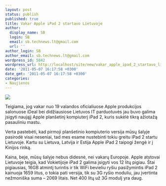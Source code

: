 ```yaml
---
layout: post
status: publish
published: true
title: Vakar Apple iPad 2 startavo Lietuvoje
author:
  display_name: SB
  login: SB
  email: sb.technews.lt@gmail.com
  url: ''
author_login: SB
author_email: sb.technews.lt@gmail.com
wordpress_id: 5842
wordpress_url: http://localhost/site/new/vakar_apple_ipad_2_startavo_lietuvoje/
date: '2011-05-07 16:17:58 +0300'
date_gmt: '2011-05-07 16:17:58 +0300'
categories:
- Naujienos
---
```

<div class="imgright"><img src="http://technews.lt/upload/apple-ipad-2.jpg"  /></div>
<p>Teigiama, jog vakar nuo 19 valandos oficialiuose Apple produkcijos salonuose iDeal bei didžiausiose Lietuvos IT parduotuvės jau buvo galima įsigyti naująjį Apple planšetinį kompiuterį iPad 2, kuris sukėlė tikrą ažiotažą pasauliniu mastu.</p>
<p>Verta pastebėti, kad pirmoji planšetinio kompiuterio versija mūsų šalyje pasirodė visai neseniai, tad mes esame nustebinti tokiu greitu iPad 2 startu Lietuvoje. Kartu su Lietuva, Latvija ir Estija Apple iPad 2 taipogi žengė ir į Kinijos rinką.</p>
<p>Kaina, beje, mūsų šalyje nebus didesnė, nei vakarų Europoje. Apple atstovai Lietuvoje teigia, kad Vokietijoje iPad 2 galima įsigyti vos 12 litų pigiau. Štai pigiausias, 16GB atmintį turintis ir tik WiFi bevieliu ryšiu pasižymintis iPad 2 kainuoja 1659 litus, o tokia pati versija, tik su 3G ryšio moduliu, jau įvertinta nežmoniška suma – 2069  litais. Net 400 litų už 3G modulį yra daug.<br /></p>
